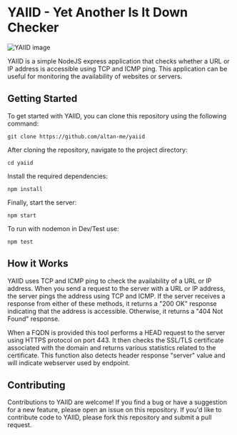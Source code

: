 # YAIID - Yet Another Is It Down Checker

![YAIID image](https://i.imgur.com/dBMuc6U.png)

YAIID is a simple NodeJS express application that checks whether a URL or IP address is accessible using TCP and ICMP ping. This application can be useful for monitoring the availability of websites or servers.

## Getting Started

To get started with YAIID, you can clone this repository using the following command:

```
git clone https://github.com/altan-me/yaiid
```

After cloning the repository, navigate to the project directory:

```
cd yaiid
```

Install the required dependencies:

```
npm install
```

Finally, start the server:

```
npm start
```

To run with nodemon in Dev/Test use:

```
npm test
```

## How it Works

YAIID uses TCP and ICMP ping to check the availability of a URL or IP address. When you send a request to the server with a URL or IP address, the server pings the address using TCP and ICMP. If the server receives a response from either of these methods, it returns a "200 OK" response indicating that the address is accessible. Otherwise, it returns a "404 Not Found" response.

When a FQDN is provided this tool performs a HEAD request to the server using HTTPS protocol on port 443. It then checks the SSL/TLS certificate associated with the domain and returns various statistics related to the certificate.
This function also detects header response "server" value and will indicate webserver used by endpoint.

## Contributing

Contributions to YAIID are welcome! If you find a bug or have a suggestion for a new feature, please open an issue on this repository. If you'd like to contribute code to YAIID, please fork this repository and submit a pull request.
